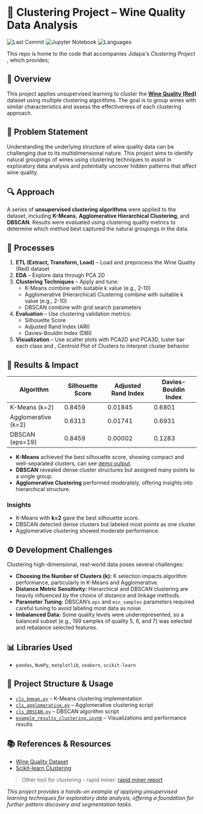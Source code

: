 # 🍷 Clustering Project – Wine Quality Data Analysis
![Last Commit](https://img.shields.io/github/last-commit/JPP-J/clustering_project?style=flat-square)
![Jupyter Notebook](https://img.shields.io/badge/jupyter%20notebook-98.9%25-blue?style=flat-square)
![Languages](https://img.shields.io/github/languages/count/JPP-J/clustering_project?style=flat-square)

This repo is home to the code that accompanies Jidapa's *Clustering Project* , which provides; 

## 📌 Overview

This project applies unsupervised learning to cluster the **[Wine Quality (Red)](https://drive.google.com/file/d/1jXQIFh6y3xo52byug_UcqBdtZgjOMn_D/view?usp=drive_link)** dataset using multiple clustering algorithms. The goal is to group wines with similar characteristics and assess the effectiveness of each clustering approach.



## 🧩 Problem Statement

Understanding the underlying structure of wine quality data can be challenging due to its multidimensional nature. This project aims to identify natural groupings of wines using clustering techniques to assist in exploratory data analysis and potentially uncover hidden patterns that affect wine quality.


## 🔍 Approach

A series of **unsupervised clustering algorithms** were applied to the dataset, including **K-Means**, **Agglomerative Hierarchical Clustering**, and **DBSCAN**. Results were evaluated using clustering quality metrics to determine which method best captured the natural groupings in the data.



## 🎢 Processes

1. **ETL (Extract, Transform, Load)** – Load and preprocess the Wine Quality (Red) dataset  
2. **EDA** – Explore data through PCA 2D 
3. **Clustering Techniques** – Apply and tune:
   - K-Means combine with suitable k value (e.g., 2-10)
   - Agglomerative (Hierarchical) Clustering combine with suitable k value (e.g., 2-10)
   - DBSCAN combine with grid search parameters  
4. **Evaluation** – Use clustering validation metrics:
   - Silhouette Score
   - Adjusted Rand Index (ARI)
   - Davies-Bouldin Index (DBI)  
5. **Visualization** – Use scatter plots with PCA2D and PCA3D, luster bar each class and , Centroid Plot of Clusters to interpret cluster behavior



## 🎯 Results & Impact

| Algorithm           | Silhouette Score | Adjusted Rand Index | Davies-Bouldin Index |
|---------------------|------------------|---------------------|----------------------|
| K-Means (k=2)       | 0.8459           | 0.01845             | 0.6801               |
| Agglomerative (k=2) | 0.6313           | 0.01741             | 0.6931               |
| DBSCAN (eps=19)     | 0.8459           | 0.00002             | 0.1283               |

- **K-Means** achieved the best silhouette score, showing compact and well-separated clusters, can see [demo output](example_results_clustering.ipynb).
- **DBSCAN** revealed dense cluster structures but assigned many points to a single group. 
- **Agglomerative Clustering** performed moderately, offering insights into hierarchical structure.

### Insights

- K-Means with **k=2** gave the best silhouette score.
- DBSCAN detected dense clusters but labeled most points as one cluster.
- Agglomerative clustering showed moderate performance.



## ⚙️ Development Challenges

Clustering high-dimensional, real-world data poses several challenges:

- **Choosing the Number of Clusters (k):** K selection impacts algorithm performance, particularly in K-Means and Agglomerative.
- **Distance Metric Sensitivity:** Hierarchical and DBSCAN clustering are heavily influenced by the choice of distance and linkage methods.
- **Parameter Tuning:** DBSCAN’s `eps` and `min_samples` parameters required careful tuning to avoid labeling most data as noise.
- **Imbalanced Data:** Some quality levels were underrepresented, so a balanced subset (e.g., 199 samples of quality 5, 6, and 7) was selected and rebalance selected features.

## 📊 Libraries Used
- `pandas`, `NumPy`, `matplotlib`, `seaborn`, `scikit-learn`

## 📁 Project Structure & Usage

- [`cls_kmean.py`](cls_kmean.py) – K-Means clustering implementation  
- [`cls_agglomerative.py`](cls_agglomerative.py) – Agglomerative clustering script  
- [`cls_DBSCAN.py`](cls_DBSCAN.py) – DBSCAN algorithm script  
- [`example_results_clustering.ipynb`](example_results_clustering.ipynb) – Visualizations and performance results  



## 📚 References & Resources

- [Wine Quality Dataset](https://archive.ics.uci.edu/ml/datasets/Wine+Quality)
- [Scikit-learn Clustering](https://scikit-learn.org/stable/modules/clustering.html)




> Other tool for clustering - rapid miner: [rapid miner report](https://drive.google.com/file/d/1n-Islo_OX2Ijr09WMZmhxFzlv-Of2SO2/view?usp=drive_link)

*This project provides a hands-on example of applying unsupervised learning techniques for exploratory data analysis, offering a foundation for further pattern discovery and segmentation tasks.*

